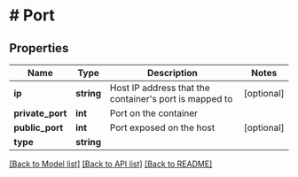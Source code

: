# # Port

## Properties

Name | Type | Description | Notes
------------ | ------------- | ------------- | -------------
**ip** | **string** | Host IP address that the container&#39;s port is mapped to | [optional] 
**private_port** | **int** | Port on the container | 
**public_port** | **int** | Port exposed on the host | [optional] 
**type** | **string** |  | 

[[Back to Model list]](../../README.md#documentation-for-models) [[Back to API list]](../../README.md#documentation-for-api-endpoints) [[Back to README]](../../README.md)



